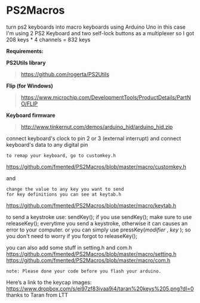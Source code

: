 # PS2Macros

turn ps2 keyboards into macro keyboards using Arduino Uno
in this case I'm using 2 PS2 Keyboard and two self-lock buttons as a multiplexer
so I got 208 keys * 4 channels = 832 keys


**Requirements:**


   **PS2Utils library**
   >https://github.com/rogerta/PS2Utils
    
   **Flip (for Windows)**
   >https://www.microchip.com/DevelopmentTools/ProductDetails/PartNO/FLIP
    
   **Keyboard firmware**
   >http://www.tinkernut.com/demos/arduino_hid/arduino_hid.zip
   
   
   

connect keyboard's clock to pin 2 or 3 (external interrupt)
and connect keyboard's data to any digital pin




    to remap your keyboard, go to customkey.h
   https://github.com/fmented/PS2Macros/blob/master/macro/customkey.h
    
and

    change the value to any key you want to send
    for key definitions you can see at keytab.h
   https://github.com/fmented/PS2Macros/blob/master/macro/keytab.h
    



to send a keystroke use:
sendKey();
if you use sendKey(); make sure to use releaseKey(); everytime you send a keystroke, 
otherwise it can causes an error to your computer.
or you can simply use pressKey(*modifier* , *key* ); so you don't need to worry if you forgot to releaseKey(); 



you can also add some stuff in setting.h and com.h
https://github.com/fmented/PS2Macros/blob/master/macro/setting.h
https://github.com/fmented/PS2Macros/blob/master/macro/com.h

    note: Please done your code before you flash your arduino.




Here’s a link to the keycap images:
https://www.dropbox.com/s/ei97zf83ivaa9i4/taran%20keys%205.png?dl=0
thanks to Taran from LTT

      
   

